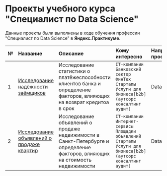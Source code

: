 # Проекты учебного курса "Специалист по Data Science"

Данные проекты были выполнены в ходе обучения профессии "Специалист по Data Science" в __Яндекс.Практикуме__.

| № | Название | Описание | Кому интересно | Направление проекта| Используемые библиотеки |
| :--------------------- | :---------------------- | :---------------------- | :---------------------- | :---------------------- | :--------------------- |
| 1 | [Исследование надёжности заёмщиков](01_borrower_reliability) | Исследование статистики о платёжеспособности клиентов банка и определение факторов, влияющих на возврат кредитоа в срок | `IT-компании` `Банковский сектор` `ФинТех` `Стартапы` `Услуги для бизнеса[b2b](аутсорс консалтинг аудит)` | Data Analysis | `pandas` |
| 2| [Исследование объявлений о продаже квартир](02_apartment_ads) | Исследование объявлений о продаже недвижимости в Санкт-Петербурге и определение факторов, влияющих на стоимость недвижимости | `IT-компании` `Интернет-сервисы` `Площадки объявлений` `Стартапы` `Услуги для бизнеса[b2b](аутсорс консалтинг аудит)` | Data Analysis | `pandas` <br/> `numpy` <br/> `matplotlib` |
